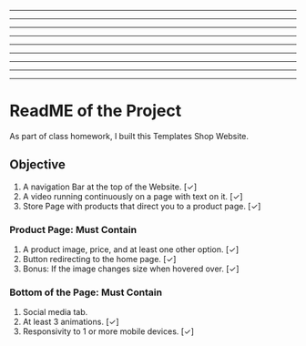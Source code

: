 ********************************************************
********************************************************
********************      *****     ***** ***** ***   **
******************** ***** **** ********* * *** **** ***
********************      *****     ***** ** ** **** ***
******************** ***** **** ********* *** * **** ***
********************      *****     ***** ***** ***   **
********************************************************
********************************************************



# ReadME of the Project

As part of class homework, I built this Templates Shop Website.

## Objective

1. A navigation Bar at the top of the Website. [✓]
2. A video running continuously on a page with text on it. [✓]
3. Store Page with products that direct you to a product page. [✓]

### Product Page: Must Contain

1. A product image, price, and at least one other option. [✓]
2. Button redirecting to the home page. [✓]
3. Bonus: If the image changes size when hovered over. [✓]

### Bottom of the Page: Must Contain

1. Social media tab.
2. At least 3 animations. [✓]
3. Responsivity to 1 or more mobile devices. [✓]




































    
